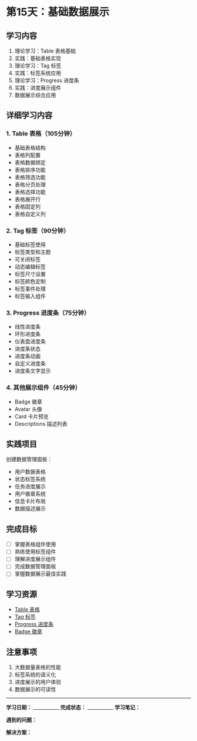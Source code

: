# 第15天：基础数据展示

## 学习内容
1. 理论学习：Table 表格基础
2. 实践：基础表格实现
3. 理论学习：Tag 标签
4. 实践：标签系统应用
5. 理论学习：Progress 进度条
6. 实践：进度展示组件
7. 数据展示综合应用

## 详细学习内容

### 1. Table 表格（105分钟）
- 基础表格结构
- 表格列配置
- 表格数据绑定
- 表格排序功能
- 表格筛选功能
- 表格分页处理
- 表格选择功能
- 表格展开行
- 表格固定列
- 表格自定义列

### 2. Tag 标签（90分钟）
- 基础标签使用
- 标签类型和主题
- 可关闭标签
- 动态编辑标签
- 标签尺寸设置
- 标签颜色定制
- 标签事件处理
- 标签输入组件

### 3. Progress 进度条（75分钟）
- 线性进度条
- 环形进度条
- 仪表盘进度条
- 进度条状态
- 进度条动画
- 自定义进度条
- 进度条文字显示

### 4. 其他展示组件（45分钟）
- Badge 徽章
- Avatar 头像
- Card 卡片预览
- Descriptions 描述列表

## 实践项目
创建数据管理面板：
- 用户数据表格
- 状态标签系统
- 任务进度展示
- 用户徽章系统
- 信息卡片布局
- 数据描述展示

## 完成目标
- [ ] 掌握表格组件使用
- [ ] 熟练使用标签组件
- [ ] 理解进度展示组件
- [ ] 完成数据管理面板
- [ ] 掌握数据展示最佳实践

## 学习资源
- [Table 表格](https://element-plus.org/zh-CN/component/table.html)
- [Tag 标签](https://element-plus.org/zh-CN/component/tag.html)
- [Progress 进度条](https://element-plus.org/zh-CN/component/progress.html)
- [Badge 徽章](https://element-plus.org/zh-CN/component/badge.html)

## 注意事项
1. 大数据量表格的性能
2. 标签系统的语义化
3. 进度展示的用户体验
4. 数据展示的可读性

---

**学习日期：** ___________
**完成状态：** ___________
**学习笔记：**



**遇到的问题：**



**解决方案：**